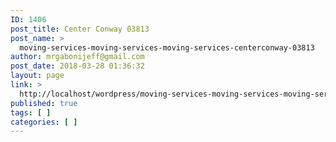 ```yaml
---
ID: 1406
post_title: Center Conway 03813
post_name: >
  moving-services-moving-services-moving-services-centerconway-03813
author: mrgabonijeff@gmail.com
post_date: 2018-03-28 01:36:32
layout: page
link: >
  http://localhost/wordpress/moving-services-moving-services-moving-services-centerconway-03813/
published: true
tags: [ ]
categories: [ ]
---
```

